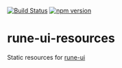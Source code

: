 [![Build Status](https://travis-ci.org/rune-catalog/rune-ui-resources.svg?branch=master)](https://travis-ci.org/rune-catalog/rune-ui-resources)
[![npm version](https://badge.fury.io/js/rune-ui-resources.svg)](https://badge.fury.io/js/rune-ui-resources)

# rune-ui-resources

Static resources for [rune-ui](https://github.com/rune-catalog/rune-ui)
